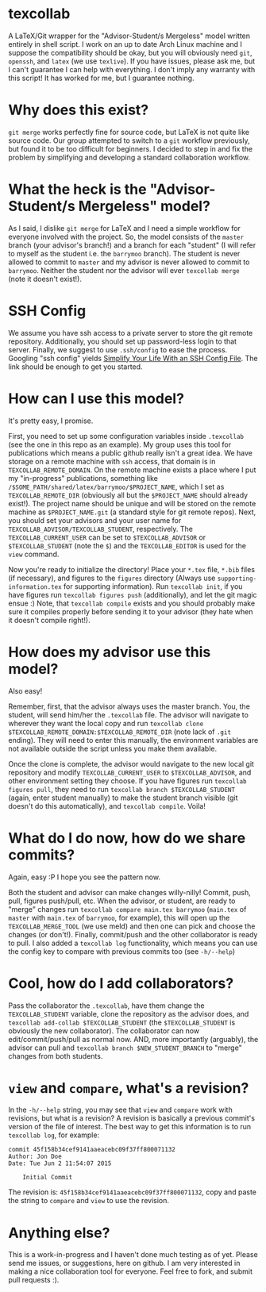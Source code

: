 texcollab
=========

A LaTeX/Git wrapper for the "Advisor-Student/s Mergeless" model written
entirely in shell script. I work on an up to date Arch Linux machine and I
suppose the compatibility should be okay, but you will obviously need `git`,
`openssh`, and `latex` (we use `texlive`). If you have issues, please ask me,
but I can't guarantee I can help with everything. I don't imply any warranty
with this script! It has worked for me, but I guarantee nothing.

# Why does this exist?

`git merge` works perfectly fine for source code, but LaTeX is not quite like
source code. Our group attempted to switch to a `git` workflow previously, but
found it to be too difficult for beginners. I decided to step in and fix the
problem by simplifying and developing a standard collaboration workflow.

# What the heck is the "Advisor-Student/s Mergeless" model?

As I said, I dislike `git merge` for LaTeX and I need a simple workflow for
everyone involved with the project. So, the model consists of the `master`
branch (your advisor's branch!) and a branch for each "student" (I will refer
to myself as the student i.e. the `barrymoo` branch). The student is never
allowed to commit to `master` and my advisor is never allowed to commit to
`barrymoo`. Neither the student nor the advisor will ever `texcollab merge`
(note it doesn't exist!).

# SSH Config

We assume you have ssh access to a private server to store the git remote
repository. Additionally, you should set up password-less login to that server.
Finally, we suggest to use `.ssh/config` to ease the process.
Googling "ssh config" yields [Simplify Your Life With an SSH Config 
File](http://nerderati.com/2011/03/17/simplify-your-life-with-an-ssh-config-file/).
The link should be enough to get you started.

# How can I use this model?

It's pretty easy, I promise.

First, you need to set up some configuration variables inside `.texcollab` (see
the one in this repo as an example). My group uses this tool for publications
which means a public github really isn't a great idea. We have storage on a
remote machine with `ssh` access, that domain is in `TEXCOLLAB_REMOTE_DOMAIN`.
On the remote machine exists a place where I put my "in-progress" publications,
something like `/$SOME_PATH/shared/latex/barrymoo/$PROJECT_NAME`, which I set
as `TEXCOLLAB_REMOTE_DIR` (obviously all but the `$PROJECT_NAME` should already
exist!). The project name should be unique and will be stored on the remote
machine as `$PROJECT_NAME.git` (a standard style for git remote repos). Next,
you should set your advisors and your user name for
`TEXCOLLAB_ADVISOR/TEXCOLLAB_STUDENT`, respectively. The
`TEXCOLLAB_CURRENT_USER` can be set to `$TEXCOLLAB_ADVISOR` or
`$TEXCOLLAB_STUDENT` (note the `$`) and the `TEXCOLLAB_EDITOR` is used for the
`view` command.

Now you're ready to initialize the directory! Place your `*.tex` file, `*.bib`
files (if necessary), and figures to the `figures` directory (Always use
`supporting-information.tex` for supporting information). Run `texcollab init`,
if you have figures run `texcollab figures push` (additionally), and let the
git magic ensue :) Note, that `texcollab compile` exists and you should
probably make sure it compiles properly before sending it to your advisor (they
hate when it doesn't compile right!). 

# How does my advisor use this model?

Also easy!

Remember, first, that the advisor always uses the master branch. You, the
student, will send him/her the `.texcollab` file. The advisor will navigate to
wherever they want the local copy and run `texcollab clone
$TEXCOLLAB_REMOTE_DOMAIN:$TEXCOLLAB_REMOTE_DIR` (note lack of `.git` ending).
They will need to enter this manually, the environment variables are not
available outside the script unless you make them available. 

Once the clone is complete, the advisor would navigate to the new local git
repository and modify `TEXCOLLAB_CURRENT_USER` to `$TEXCOLLAB_ADVISOR`, and
other environment setting they choose. If you have figures run `texcollab
figures pull`, they need to run `texcollab branch $TEXCOLLAB_STUDENT` (again,
enter student manually) to make the student branch visible (git doesn't do this
automatically), and `texcollab compile`. Voila!

# What do I do now, how do we share commits?

Again, easy :P I hope you see the pattern now.

Both the student and advisor can make changes willy-nilly! Commit, push, pull,
figures push/pull, etc. When the advisor, or student, are ready to "merge"
changes run `texcollab compare main.tex barrymoo` (`main.tex` of `master` with
`main.tex` of `barrymoo`, for example), this will open up the
`TEXCOLLAB_MERGE_TOOL` (we use meld) and then one can pick and choose the
changes (or don't!). Finally, commit/push and the other collaborator is ready
to pull. I also added a `texcollab log` functionality, which means you can use
the config key to compare with previous commits too (see `-h/--help`)

# Cool, how do I add collaborators?

Pass the collaborator the `.texcollab`, have them change the
`TEXCOLLAB_STUDENT` variable, clone the repository as the advisor does, and
`texcollab add-collab $TEXCOLLAB_STUDENT` (the `$TEXCOLLAB_STUDENT` is 
obviously the new collaborator). The collaborator can now edit/commit/push/pull
as normal now. AND, more importantly (arguably), the advisor can pull and `texcollab
branch $NEW_STUDENT_BRANCH` to "merge" changes from both students.

# `view` and `compare`, what's a revision?

In the `-h/--help` string, you may see that `view` and `compare` work with revisions,
but what is a revision? A revision is basically a previous commit's version of the file
of interest. The best way to get this information is to run `texcollab log`, for example:

```
commit 45f158b34cef9141aaeacebc09f37ff800071132
Author: Jon Doe
Date: Tue Jun 2 11:54:07 2015

    Initial Commit
```

The revision is: `45f158b34cef9141aaeacebc09f37ff800071132`, copy and paste the string
to `compare` and `view` to use the revision.

# Anything else?

This is a work-in-progress and I haven't done much testing as of yet. Please send
me issues, or suggestions, here on github. I am very interested in making a
nice collaboration tool for everyone. Feel free to fork, and submit pull
requests :). 

